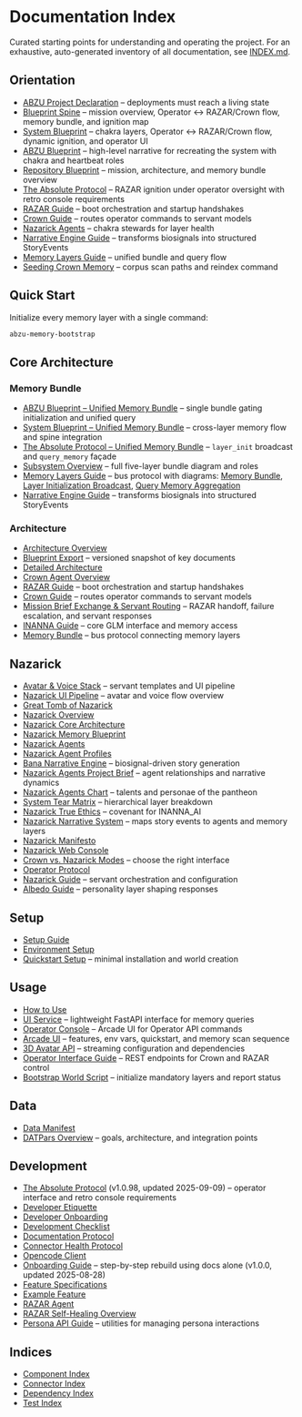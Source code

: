 # Documentation Index

Curated starting points for understanding and operating the project. For an exhaustive, auto-generated inventory of all documentation, see [INDEX.md](INDEX.md).

## Orientation
- [ABZU Project Declaration](project_mission_vision.md) – deployments must reach a living state
- [Blueprint Spine](blueprint_spine.md) – mission overview, Operator ↔ RAZAR/Crown flow, memory bundle, and ignition map
- [System Blueprint](system_blueprint.md) – chakra layers, Operator ↔ RAZAR/Crown flow, dynamic ignition, and operator UI
- [ABZU Blueprint](ABZU_blueprint.md) – high-level narrative for recreating the system with chakra and heartbeat roles
- [Repository Blueprint](repository_blueprint.md) – mission, architecture, and memory bundle overview
- [The Absolute Protocol](The_Absolute_Protocol.md) – RAZAR ignition under operator oversight with retro console requirements
- [RAZAR Guide](RAZAR_GUIDE.md) – boot orchestration and startup handshakes
- [Crown Guide](Crown_GUIDE.md) – routes operator commands to servant models
- [Nazarick Agents](nazarick_agents.md) – chakra stewards for layer health
- [Narrative Engine Guide](narrative_engine_GUIDE.md) – transforms biosignals into structured StoryEvents
- [Memory Layers Guide](memory_layers_GUIDE.md) – unified bundle and query flow
- [Seeding Crown Memory](project_overview.md#seeding-crown-memory) – corpus scan paths and reindex command

## Quick Start

Initialize every memory layer with a single command:

```bash
abzu-memory-bootstrap
```

## Core Architecture

### Memory Bundle
- [ABZU Blueprint – Unified Memory Bundle](ABZU_blueprint.md#unified-memory-bundle) – single bundle gating initialization and unified query
- [System Blueprint – Unified Memory Bundle](system_blueprint.md#memory-bundle) – cross-layer memory flow and spine integration
- [The Absolute Protocol – Unified Memory Bundle](The_Absolute_Protocol.md#unified-memory-bundle) – `layer_init` broadcast and `query_memory` façade
- [Subsystem Overview](ABZU_SUBSYSTEM_OVERVIEW.md#memory-bundle-layers) – full five-layer bundle diagram and roles
- [Memory Layers Guide](memory_layers_GUIDE.md) – bus protocol with diagrams: [Memory Bundle](figures/memory_bundle.mmd), [Layer Initialization Broadcast](figures/layer_init_broadcast.mmd), [Query Memory Aggregation](figures/query_memory_aggregation.mmd)
- [Narrative Engine Guide](narrative_engine_GUIDE.md) – transforms biosignals into structured StoryEvents

### Architecture
- [Architecture Overview](architecture_overview.md)
- [Blueprint Export](BLUEPRINT_EXPORT.md) – versioned snapshot of key documents
- [Detailed Architecture](architecture.md)
- [Crown Agent Overview](CROWN_OVERVIEW.md)
- [RAZAR Guide](RAZAR_GUIDE.md) – boot orchestration and startup handshakes
- [Crown Guide](Crown_GUIDE.md) – routes operator commands to servant models
- [Mission Brief Exchange & Servant Routing](mission_brief_exchange.md) – RAZAR handoff, failure escalation, and servant responses
- [INANNA Guide](INANNA_GUIDE.md) – core GLM interface and memory access
- [Memory Bundle](memory_layers_GUIDE.md) – bus protocol connecting memory layers

## Nazarick
- [Avatar & Voice Stack](blueprint_spine.md#avatar--voice-stack) – servant templates and UI pipeline
- [Nazarick UI Pipeline](system_blueprint.md#avatar--voice-stack) – avatar and voice flow overview
- [Great Tomb of Nazarick](great_tomb_of_nazarick.md)
- [Nazarick Overview](nazarick_overview.md)
- [Nazarick Core Architecture](../agents/nazarick/nazarick_core_architecture.md)
- [Nazarick Memory Blueprint](../agents/nazarick/nazarick_memory_blueprint.md)
- [Nazarick Agents](nazarick_agents.md)
- [Nazarick Agent Profiles](nazarick_agent_profiles.md)
- [Bana Narrative Engine](../nazarick/agents/Bana_narrative_engine.md) – biosignal-driven story generation
- [Nazarick Agents Project Brief](../nazarick/agents/Nazarick_agents_project_brief.md) – agent relationships and narrative dynamics
- [Nazarick Agents Chart](../nazarick/agents/Nazarick_agents_chart.md) – talents and personae of the pantheon
- [System Tear Matrix](../nazarick/agents/system_tear_matrix.md) – hierarchical layer breakdown
- [Nazarick True Ethics](../nazarick/agents/Nazarick_true_ethics.md) – covenant for INANNA_AI
- [Nazarick Narrative System](nazarick_narrative_system.md) – maps story events to agents and memory layers
- [Nazarick Manifesto](nazarick_manifesto.md)
- [Nazarick Web Console](nazarick_web_console.md)
- [Crown vs. Nazarick Modes](nazarick_web_console.md#crown-vs-nazarick-modes) – choose the right interface
- [Operator Protocol](operator_protocol.md)
- [Nazarick Guide](Nazarick_GUIDE.md) – servant orchestration and configuration
- [Albedo Guide](Albedo_GUIDE.md) – personality layer shaping responses
## Setup
- [Setup Guide](setup.md)
- [Environment Setup](environment_setup.md)
- [Quickstart Setup](setup_quickstart.md) – minimal installation and world creation
## Usage
- [How to Use](how_to_use.md)
- [UI Service](ui_service.md) – lightweight FastAPI interface for memory queries
- [Operator Console](operator_console.md) – Arcade UI for Operator API commands
- [Arcade UI](arcade_ui.md) – features, env vars, quickstart, and memory scan sequence
- [3D Avatar API](avatar_3d_api.md) – streaming configuration and dependencies
- [Operator Interface Guide](operator_interface_GUIDE.md) – REST endpoints for Crown and RAZAR control
- [Bootstrap World Script](../scripts/bootstrap_world.py) – initialize mandatory layers and report status

## Data
- [Data Manifest](data_manifest.md)
- [DATPars Overview](datpars_overview.md) – goals, architecture, and integration points

## Development
- [The Absolute Protocol](The_Absolute_Protocol.md) (v1.0.98, updated 2025-09-09) – operator interface and retro console requirements
- [Developer Etiquette](developer_etiquette.md)
- [Developer Onboarding](developer_onboarding.md)
- [Development Checklist](development_checklist.md)
- [Documentation Protocol](documentation_protocol.md)
- [Connector Health Protocol](connector_health_protocol.md)
- [Opencode Client](opencode_client.md)
- [Onboarding Guide](onboarding_guide.md) – step-by-step rebuild using docs alone (v1.0.0, updated 2025-08-28)
- [Feature Specifications](features/README.md)
- [Example Feature](features/example_feature.md)
- [RAZAR Agent](RAZAR_AGENT.md)
- [RAZAR Self-Healing Overview](RAZAR_AGENT.md#self-healing-overview)
- [Persona API Guide](persona_api_guide.md) – utilities for managing persona interactions

## Indices
- [Component Index](component_index.md)
- [Connector Index](connectors/CONNECTOR_INDEX.md)
- [Dependency Index](dependency_index.md)
- [Test Index](test_index.md)
